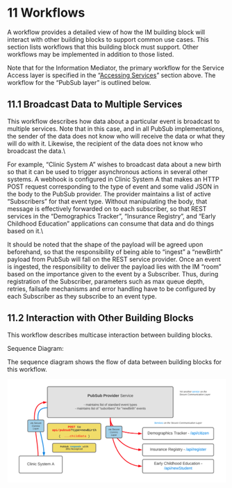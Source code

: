 # 11 Workflows

A workflow provides a detailed view of how the IM building block will interact with other building blocks to support common use cases. This section lists workflows that this building block must support. Other workflows may be implemented in addition to those listed.

Note that for the Information Mediator, the primary workflow for the Service Access layer is specified in the “[Accessing Services](6-functional-requirements.md#6.1.4-accessing-services)” section above. The workflow for the “PubSub layer” is outlined below.

## 11.1 Broadcast Data to Multiple Services <a href="#docs-internal-guid-911e5942-7fff-642b-4c6a-5b48f3133e80" id="docs-internal-guid-911e5942-7fff-642b-4c6a-5b48f3133e80"></a>

This workflow describes how data about a particular event is broadcast to multiple services. Note that in this case, and in all PubSub implementations, the sender of the data does not know who will receive the data or what they will do with it. Likewise, the recipient of the data does not know who broadcast the data.\\

For example, “Clinic System A” wishes to broadcast data about a new birth so that it can be used to trigger asynchronous actions in several other systems. A webhook is configured in Clinic System A that makes an HTTP POST request corresponding to the type of event and some valid JSON in the body to the PubSub provider. The provider maintains a list of active “Subscribers” for that event type. Without manipulating the body, that message is effectively forwarded on to each subscriber, so that REST services in the “Demographics Tracker”, “Insurance Registry”, and “Early Childhood Education” applications can consume that data and do things based on it.\\

It should be noted that the shape of the payload will be agreed upon beforehand, so that the responsibility of being able to “ingest” a “newBirth” payload from PubSub will fall on the REST service provider. Once an event is ingested, the responsibility to deliver the payload lies with the IM “room” based on the importance given to the event by a Subscriber. Thus, during registration of the Subscriber, parameters such as max queue depth, retries, failsafe mechanisms and error handling have to be configured by each Subscriber as they subscribe to an event type.

## 11.2 Interaction with Other Building Blocks

This workflow describes multicase interaction between building blocks.

Sequence Diagram:

The sequence diagram shows the flow of data between building blocks for this workflow.

![](<.gitbook/assets/Screenshot 2022-07-18 044152.png>)
